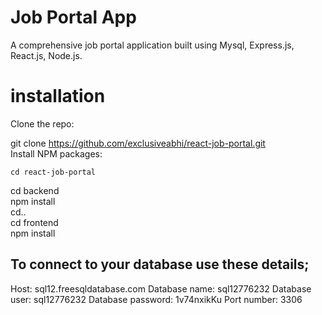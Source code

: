# Job Portal App 
A comprehensive job portal application built using Mysql, Express.js, React.js, Node.js.

# installation  
Clone the repo:  

git clone https://github.com/exclusiveabhi/react-job-portal.git  
Install NPM packages:  

```
cd react-job-portal
```  
cd backend  
npm install  
cd..  
cd frontend  
npm install  


## To connect to your database use these details;
Host: sql12.freesqldatabase.com
Database name: sql12776232
Database user: sql12776232
Database password: 1v74nxikKu
Port number: 3306



